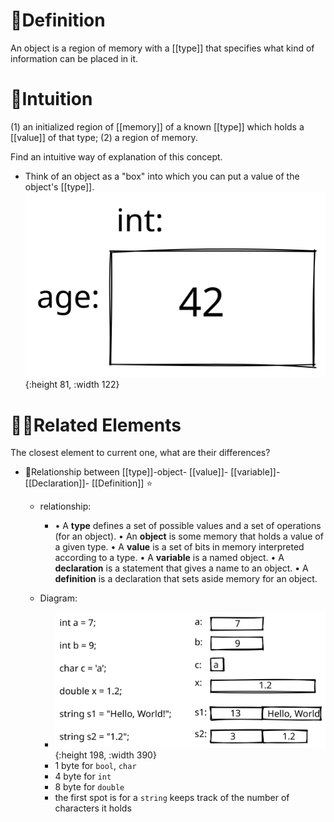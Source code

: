 # 📝Definition
An object is a region of memory with a [[type]] that specifies what kind of information can be placed in it.

# 🧠Intuition
 (1) an initialized region of [[memory]] of a known [[type]] which holds a [[value]] of that type;
 (2) a region of memory.

Find an intuitive way of explanation of this concept.
- Think of an object as a "box" into which you can put a value of the object's [[type]].
  ![name](../assets/an_object.svg){:height 81, :width 122}

# 🙋‍♂️Related Elements
 The closest element to current one, what are their differences?
- 📌Relationship between [[type]]-object- [[value]]- [[variable]]- [[Declaration]]- [[Definition]] ⭐
    - relationship:
        - • A **type** defines a set of possible values and a set of operations (for an object).
          • An **object** is some memory that holds a value of a given type.
          • A **value** is a set of bits in memory interpreted according to a type.
          • A **variable** is a named object.
          • A **declaration** is a statement that gives a name to an object.
          • A **definition** is a declaration that sets aside memory for an object.
        
    - Diagram:
        - ![name](../assets/graphical_type_object.svg){:height 198, :width 390}
        - 1 byte for `bool`, `char`
        - 4 byte for `int`
        - 8 byte for `double`
        - the first spot is for a `string` keeps track of the number of characters it holds
        